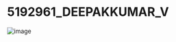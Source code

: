 # 5192961\_DEEPAKKUMAR\_V



<img src="http://github.com/deepakkumarvelu/5192961\_DEEPAKKUMAR\_V/blob/main/Git/Certificate/Deepakkumar\_Simple\_learning\_Certificate.jpg" alt="image">

